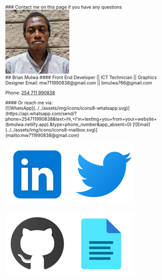 
<div class="d-flex justify-content-center">
<md-block>
### Contact me on this page if you have any questions
</md-block>
</div>

<div class="d-flex justify-content-center">
  <div class="row d-block d-md-flex">
  <div class="col d-flex justify-content-center">
  <img src="../../assets/img/profile_image.jpg" width="200px"  height="200px" class="rounded-circle">
  </div>
  <div class="col d-flex justify-content-center mt-2">
  <md-block>
  ## Brian Mulwa
  #### Front End Developer || ICT Technician || Graphics Designer
  Email: mw711990838@gmail.com || bmulwa766@gmail.com

  Phone:  [254 711 990838](tel:+254711990838)
  </md-block>
  </div>
  </div>
</div>

<div class="d-flex justify-content-center">
<md-block>
#### Or reach me via:
</md-block>
</div>

<div class="d-flex justify-content-center">
<md-block>
[![WhatsApp](../../assets/img/icons/icons8-whatsapp.svg)](https://api.whatsapp.com/send/?phone=254711990838&text=Hi,+I'm+texting+you+from+your+website+(bmulwa.netlify.app).&type=phone_number&app_absent=0)
[![Email](../../assets/img/icons/icons8-mailbox.svg)](mailto:mw711990838@gmail.com)

[![LinkedIn](../../assets/img/icons/icons8-linkedin.svg)](https://linkedin.com/in/brian-mulwa-a700661a1/) [![Twitter](../../assets/img/icons/icons8-twitter.svg)](https://twitter.com/@marcobrayan4)


[![GitHub](../../assets/img/icons/icons8-github.svg)](https://github.com/HorizonsMW/)[![Resume](../../assets/img/icons/icons8-document.svg)](#resume)

</md-block>
</div>